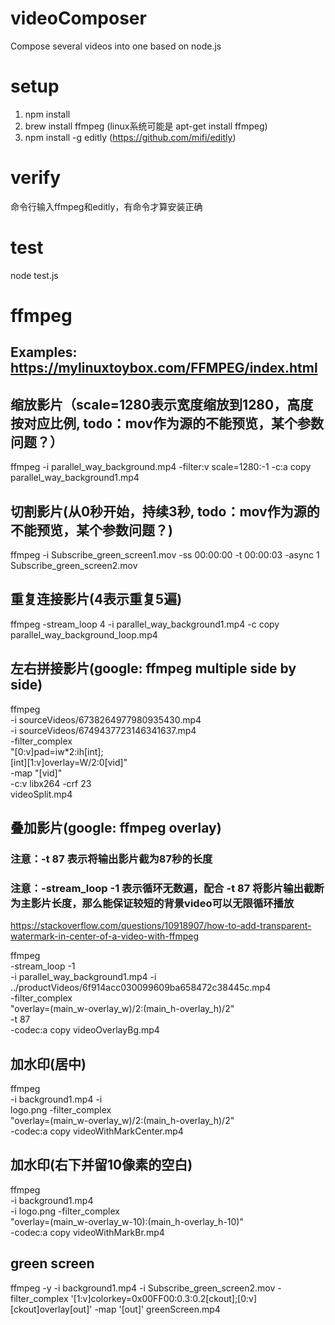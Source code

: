 # videoComposer
Compose several videos into one based on node.js

# setup
1. npm install
2. brew install ffmpeg (linux系统可能是 apt-get install ffmpeg)
3. npm install -g editly (https://github.com/mifi/editly)

# verify
命令行输入ffmpeg和editly，有命令才算安装正确

# test 
node test.js

# ffmpeg

## Examples: https://mylinuxtoybox.com/FFMPEG/index.html

## 缩放影片（scale=1280表示宽度缩放到1280，高度按对应比例, todo：mov作为源的不能预览，某个参数问题？）
   ffmpeg -i parallel_way_background.mp4 -filter:v scale=1280:-1 -c:a copy parallel_way_background1.mp4

## 切割影片(从0秒开始，持续3秒, todo：mov作为源的不能预览，某个参数问题？)
   ffmpeg -i Subscribe_green_screen1.mov -ss 00:00:00 -t 00:00:03 -async 1 Subscribe_green_screen2.mov

## 重复连接影片(4表示重复5遍)
   ffmpeg -stream_loop 4 -i parallel_way_background1.mp4 -c copy parallel_way_background_loop.mp4

## 左右拼接影片(google: ffmpeg multiple side by side)

   ffmpeg \
  -i sourceVideos/6738264977980935430.mp4 \
  -i sourceVideos/6749437723146341637.mp4 \
 -filter_complex \
    "[0:v]pad=iw*2:ih[int]; \
     [int][1:v]overlay=W/2:0[vid]" \
-map "[vid]" \
-c:v libx264 -crf 23 \
videoSplit.mp4

## 叠加影片(google: ffmpeg overlay)  
### 注意：-t 87 表示将输出影片截为87秒的长度
### 注意：-stream_loop -1 表示循环无数遍，配合 -t 87 将影片输出截断为主影片长度，那么能保证较短的背景video可以无限循环播放

https://stackoverflow.com/questions/10918907/how-to-add-transparent-watermark-in-center-of-a-video-with-ffmpeg

ffmpeg \
-stream_loop -1 \
-i parallel_way_background1.mp4 -i \
../productVideos/6f914acc030099609ba658472c38445c.mp4 \
-filter_complex \
"overlay=(main_w-overlay_w)/2:(main_h-overlay_h)/2" \
-t 87 \
-codec:a copy videoOverlayBg.mp4

## 加水印(居中)
   
ffmpeg \
-i background1.mp4 -i \
logo.png -filter_complex \
"overlay=(main_w-overlay_w)/2:(main_h-overlay_h)/2" \
-codec:a copy videoWithMarkCenter.mp4

 ## 加水印(右下并留10像素的空白)
   
ffmpeg \
-i background1.mp4 \
-i logo.png -filter_complex \
"overlay=(main_w-overlay_w-10):(main_h-overlay_h-10)" \
-codec:a copy videoWithMarkBr.mp4

## green screen 

ffmpeg -y -i background1.mp4 -i Subscribe_green_screen2.mov -filter_complex '[1:v]colorkey=0x00FF00\:0.3\:0.2[ckout];[0:v][ckout]overlay[out]' -map '[out]' greenScreen.mp4
